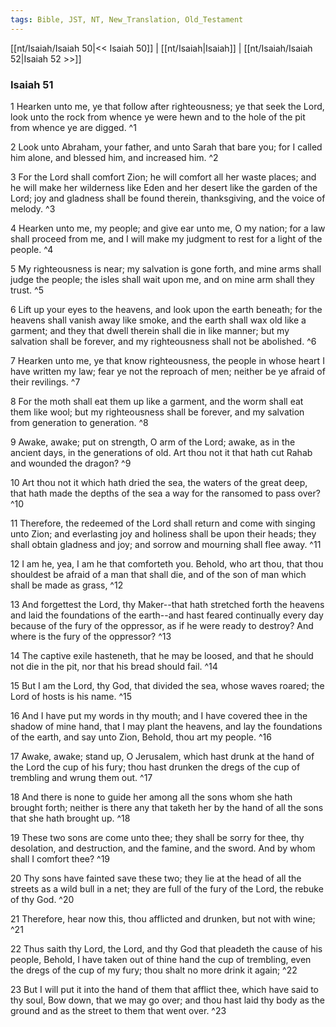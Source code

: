 ```yaml
---
tags: Bible, JST, NT, New_Translation, Old_Testament
---
```


[[nt/Isaiah/Isaiah 50|<< Isaiah 50]] | [[nt/Isaiah|Isaiah]] | [[nt/Isaiah/Isaiah 52|Isaiah 52 >>]]

### Isaiah 51

1 Hearken unto me, ye that follow after righteousness; ye that seek the Lord, look unto the rock from whence ye were hewn and to the hole of the pit from whence ye are digged.  ^1

2 Look unto Abraham, your father, and unto Sarah that bare you; for I called him alone, and blessed him, and increased him.  ^2

3 For the Lord shall comfort Zion; he will comfort all her waste places; and he will make her wilderness like Eden and her desert like the garden of the Lord; joy and gladness shall be found therein, thanksgiving, and the voice of melody.  ^3

4 Hearken unto me, my people; and give ear unto me, O my nation; for a law shall proceed from me, and I will make my judgment to rest for a light of the people.  ^4

5 My righteousness is near; my salvation is gone forth, and mine arms shall judge the people; the isles shall wait upon me, and on mine arm shall they trust.  ^5

6 Lift up your eyes to the heavens, and look upon the earth beneath; for the heavens shall vanish away like smoke, and the earth shall wax old like a garment; and they that dwell therein shall die in like manner; but my salvation shall be forever, and my righteousness shall not be abolished.  ^6

7 Hearken unto me, ye that know righteousness, the people in whose heart I have written my law; fear ye not the reproach of men; neither be ye afraid of their revilings.  ^7

8 For the moth shall eat them up like a garment, and the worm shall eat them like wool; but my righteousness shall be forever, and my salvation from generation to generation.  ^8

9 Awake, awake; put on strength, O arm of the Lord; awake, as in the ancient days, in the generations of old. Art thou not it that hath cut Rahab and wounded the dragon?  ^9

10 Art thou not it which hath dried the sea, the waters of the great deep, that hath made the depths of the sea a way for the ransomed to pass over?  ^10

11 Therefore, the redeemed of the Lord shall return and come with singing unto Zion; and everlasting joy and holiness shall be upon their heads; they shall obtain gladness and joy; and sorrow and mourning shall flee away.  ^11

12 I am he, yea, I am he that comforteth you. Behold, who art thou, that thou shouldest be afraid of a man that shall die, and of the son of man which shall be made as grass,  ^12

13 And forgettest the Lord, thy Maker\--that hath stretched forth the heavens and laid the foundations of the earth\--and hast feared continually every day because of the fury of the oppressor, as if he were ready to destroy? And where is the fury of the oppressor?  ^13

14 The captive exile hasteneth, that he may be loosed, and that he should not die in the pit, nor that his bread should fail.  ^14

15 But I am the Lord, thy God, that divided the sea, whose waves roared; the Lord of hosts is his name.  ^15

16 And I have put my words in thy mouth; and I have covered thee in the shadow of mine hand, that I may plant the heavens, and lay the foundations of the earth, and say unto Zion, Behold, thou art my people.  ^16

17 Awake, awake; stand up, O Jerusalem, which hast drunk at the hand of the Lord the cup of his fury; thou hast drunken the dregs of the cup of trembling and wrung them out.  ^17

18 And there is none to guide her among all the sons whom she hath brought forth; neither is there any that taketh her by the hand of all the sons that she hath brought up.  ^18

19 These two sons are come unto thee; they shall be sorry for thee, thy desolation, and destruction, and the famine, and the sword. And by whom shall I comfort thee?  ^19

20 Thy sons have fainted save these two; they lie at the head of all the streets as a wild bull in a net; they are full of the fury of the Lord, the rebuke of thy God.  ^20

21 Therefore, hear now this, thou afflicted and drunken, but not with wine;  ^21

22 Thus saith thy Lord, the Lord, and thy God that pleadeth the cause of his people, Behold, I have taken out of thine hand the cup of trembling, even the dregs of the cup of my fury; thou shalt no more drink it again;  ^22

23 But I will put it into the hand of them that afflict thee, which have said to thy soul, Bow down, that we may go over; and thou hast laid thy body as the ground and as the street to them that went over.  ^23

 
